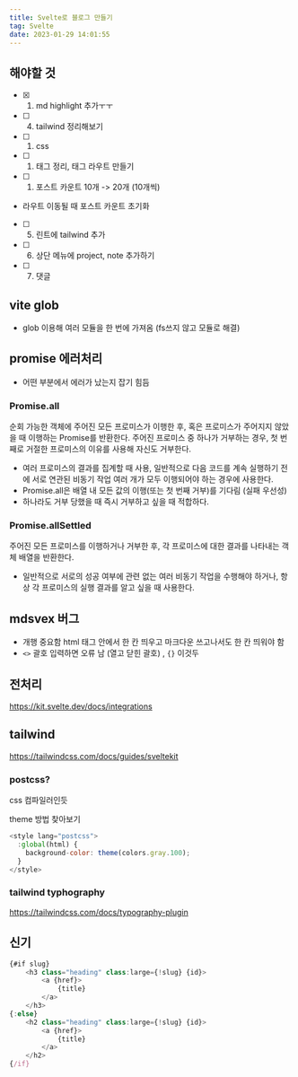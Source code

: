 ```yaml
---
title: Svelte로 블로그 만들기
tag: Svelte
date: 2023-01-29 14:01:55
---
```


## 해야할 것

- [x] 1. md highlight 추가ㅜㅜ
- [ ] 4. tailwind 정리해보기
- [ ] 1. css
- [ ] 1. 태그 정리, 태그 라우트 만들기
- [ ] 1. 포스트 카운트 10개 -> 20개 (10개씩)
- 라우트 이동될 때 포스트 카운트 초기화
- [ ] 5. 린트에 tailwind 추가
- [ ] 6. 상단 메뉴에 project, note 추가하기
- [ ] 7. 댓글

## vite glob

- glob 이용해 여러 모듈을 한 번에 가져옴 (fs쓰지 않고 모듈로 해결)

## promise 에러처리

- 어떤 부분에서 에러가 났는지 잡기 힘듬

### Promise.all

순회 가능한 객체에 주어진 모든 프로미스가 이행한 후, 혹은 프로미스가 주어지지 않았을 때 이행하는 Promise를 반환한다. 주어진 프로미스 중 하나가 거부하는 경우, 첫 번째로 거절한 프로미스의 이유를 사용해 자신도 거부한다.

- 여러 프로미스의 결과를 집계할 때 사용, 일반적으로 다음 코드를 계속 실행하기 전에 서로 연관된 비동기 작업 여러 개가 모두 이행되어야 하는 경우에 사용한다.
- Promise.all은 배열 내 모든 값의 이행(또는 첫 번째 거부)를 기다림 (실패 우선성)
- 하나라도 거부 당했을 때 즉시 거부하고 싶을 때 적합하다.

### Promise.allSettled

주어진 모든 프로미스를 이행하거나 거부한 후, 각 프로미스에 대한 결과를 나타내는 객체 배열을 반환한다.

- 일반적으로 서로의 성공 여부에 관련 없는 여러 비동기 작업을 수행해야 하거나, 항상 각 프로미스의 실행 결과를 알고 싶을 때 사용한다.

## mdsvex 버그

- 개행 중요함 html 태그 안에서 한 칸 띄우고 마크다운 쓰고나서도 한 칸 띄워야 함
- `<>` 괄호 입력하면 오류 남 (열고 닫힌 괄호) , `{}` 이것두

## 전처리

https://kit.svelte.dev/docs/integrations

## tailwind

https://tailwindcss.com/docs/guides/sveltekit

### postcss?

css 컴파일러인듯

theme 방법 찾아보기

```js
<style lang="postcss">
  :global(html) {
    background-color: theme(colors.gray.100);
  }
</style>
```

### tailwind typhography

https://tailwindcss.com/docs/typography-plugin

## 신기

```js
{#if slug}
	<h3 class="heading" class:large={!slug} {id}>
		<a {href}>
			{title}
		</a>
	</h3>
{:else}
	<h2 class="heading" class:large={!slug} {id}>
		<a {href}>
			{title}
		</a>
	</h2>
{/if}
```
